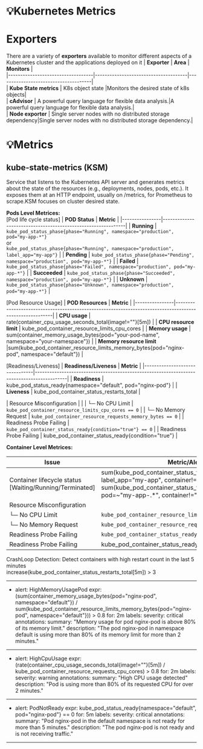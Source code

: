 # 💡Kubernetes Metrics

# Exporters
There are a variety of **exporters** available to monitor different aspects of a Kubernetes cluster and the applications deployed on it
| **Exporter**                      | **Area**                             | **Monitors**                         |  
|-----------------------------------|--------------------------------------|--------------------------------------|  
| **Kube State metrics**            |  K8s object state                    |Monitors the desired state of k8s objects|  
| **cAdvisor**                      | A powerful query language for flexible data analysis.|A powerful query language for flexible data analysis.|   
| **Node exporter**                 | Single server nodes with no distributed storage dependency|Single server nodes with no distributed storage dependency.|    


# 💡Metrics

## kube-state-metrics (KSM) 
Service that listens to the Kubernetes API server and generates metrics about the state of the resources (e.g., deployments, nodes, pods, etc.). It exposes them at an HTTP endpoint, usually on /metrics, for Prometheus to scrape.KSM focuses on cluster desired state.  

**Pods Level Metrices:**   
[Pod life cycle status]
| **POD Status** | **Metric** |
|----------------|--------------------------------------------------------------|
| **Running**    | `kube_pod_status_phase{phase="Running", namespace="production", pod="my-app-*"}` <br> or <br> `kube_pod_status_phase{phase="Running", namespace="production", label_app="my-app"}` |
| **Pending**    | `kube_pod_status_phase{phase="Pending", namespace="production", pod="my-app-*"}` |
| **Failed**     | `kube_pod_status_phase{phase="Failed", namespace="production", pod="my-app-*"}` |
| **Succeeded**  | `kube_pod_status_phase{phase="Succeeded", namespace="production", pod="my-app-*"}` |
| **Unknown**    | `kube_pod_status_phase{phase="Unknown", namespace="production", pod="my-app-*"}` |

[Pod Resource Usage]
| **POD Resources** | **Metric** |
|----------------|---------------------------------------------------------------------------------------------------------|
| **CPU usage**                | rate(container_cpu_usage_seconds_total{image!=""}[5m])                                    |
| **CPU resource limit**       | kube_pod_container_resource_limits_cpu_cores                                              |
| **Memory usage**             | sum(container_memory_usage_bytes{pod="your-pod-name", namespace="your-namespace"})        |
| **Memory resource limit**    |sum(kube_pod_container_resource_limits_memory_bytes{pod="nginx-pod", namespace="default"}) |

[Readiness/Liveness]
| **Readiness/Liveness**         | **Metric**                                                                                |
|--------------------------------|-------------------------------------------------------------------------------------------|
| **Readiness**                  | kube_pod_status_ready{namespace="default", pod="nginx-pod"}                               |
| **Liveness**                   | kube_pod_container_status_restarts_total                                              |












| Resource Misconfiguration                                               |                                                                                   |
| └─ No CPU Limit                                                         | `kube_pod_container_resource_limits_cpu_cores == 0`                               |
| └─ No Memory Request                                                    | `kube_pod_container_resource_requests_memory_bytes == 0`                          |
| Readiness Probe Failing                                                 | `kube_pod_container_status_ready{condition="true"} == 0`                          |
| Readiness Probe Failing                                                 |  kube_pod_container_status_ready{condition="true"}                                |


**Container Level Metrices:** 

| Issue                            | Metric/Alert Expression                                                                                         |
|----------------------------------------------------------|------------------------------------------------------------------------------------|
| Container lifecycle status [Waiting/Running/Terminated]  | sum(kube_pod_container_status_terminated{namespace="production", label_app="my-app", container!="", reason="OOMKilled"}) > 0 [OR] sum(kube_pod_container_status_terminated{namespace="production", pod=~"my-app-.*", container!="", reason="OOMKilled"}) > 0|  
| Resource Misconfiguration                                |                                                                                   |
| └─ No CPU Limit                                          | `kube_pod_container_resource_limits_cpu_cores == 0`                               |
| └─ No Memory Request                                     | `kube_pod_container_resource_requests_memory_bytes == 0`                          |
| Readiness Probe Failing                                  | `kube_pod_container_status_ready{condition="true"} == 0`                          |
| Readiness Probe Failing                                  |  kube_pod_container_status_ready{condition="true"}                                |

CrashLoop Detection: Detect containers with high restart count in the last 5 minutes  
increase(kube_pod_container_status_restarts_total[5m]) > 3  





------------------------------------
- alert: HighMemoryUsagePod
  expr: (sum(container_memory_usage_bytes{pod="nginx-pod", namespace="default"}) 
         / 
         sum(kube_pod_container_resource_limits_memory_bytes{pod="nginx-pod", namespace="default"})) > 0.8
  for: 2m
  labels:
    severity: critical
  annotations:
    summary: "Memory usage for pod nginx-pod is above 80% of its memory limit."
    description: "The pod nginx-pod in namespace default is using more than 80% of its memory limit for more than 2 minutes."
------------------------
- alert: HighCpuUsage
  expr: (rate(container_cpu_usage_seconds_total{image!=""}[5m]) / kube_pod_container_resource_requests_cpu_cores) > 0.8
  for: 2m
  labels:
    severity: warning
  annotations:
    summary: "High CPU usage detected"
    description: "Pod is using more than 80% of its requested CPU for over 2 minutes."
-----------------------------

- alert: PodNotReady
  expr: kube_pod_status_ready{namespace="default", pod="nginx-pod"} == 0
  for: 5m
  labels:
    severity: critical
  annotations:
    summary: "Pod nginx-pod in the default namespace is not ready for more than 5 minutes."
    description: "The pod nginx-pod is not ready and is not receiving traffic."

-------------

